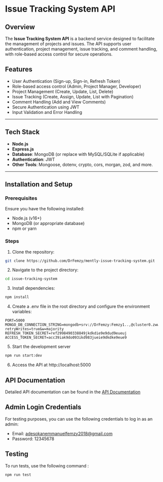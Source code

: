 # **Issue Tracking System API**

## **Overview**

The **Issue Tracking System API** is a backend service designed to facilitate the management of projects and issues. The API supports user authentication, project management, issue tracking, and comment handling, with role-based access control for secure operations.

## **Features**

- User Authentication (Sign-up, Sign-in, Refresh Token)
- Role-based access control (Admin, Project Manager, Developer)
- Project Management (Create, Update, List, Delete)
- Issue Tracking (Create, Assign, Update, List with Pagination)
- Comment Handling (Add and View Comments)
- Secure Authentication using JWT
- Input Validation and Error Handling

---

## **Tech Stack**

- **Node.js**
- **Express.js**
- **Database**: MongoDB (or replace with MySQL/SQLite if applicable)
- **Authentication**: JWT
- **Other Tools**: Mongoose, dotenv, crypto, cors, morgan, zod, and more.

---

## **Installation and Setup**

### **Prerequisites**

Ensure you have the following installed:

- Node.js (v16+)
- MongoDB (or appropriate database)
- npm or yarn

### **Steps**

1. Clone the repository:

```bash
git clone https://github.com/DrFemzy/mently-issue-tracking-system.git
```

2. Navigate to the project directory:

```bash
cd issue-tracking-system
```

3. Install dependencies:

```bash
npm install
```

4. Create a .env file in the root directory and configure the environment variables:

```env
PORT=5000
MONGO_DB_CONNECTION_STRING=mongodb+srv://DrFemzy:Femzy1..,@cluster0.zwwjb.mongodb.net/IssueTrackingSystem?retryWrites=true&w=majority
REFRESH_TOKEN_SECRET=ref2998490338849jkdkdie9e9dud9eueuj
ACCESS_TOKEN_SECRET=acc39iak9do093ikd983jueie9dkdke9eue9
```

5. Start the development server

```bash
npm run start:dev
```

6. Access the API at http://localhost:5000

## **API Documentation**

Detailed API documentation can be found in the [API Documentation](https://documenter.getpostman.com/view/18114709/2sAYJ3G2Wb)

## **Admin Login Credentials**

For testing purposes, you can use the following credentials to log in as an admin:

- Email: adesokanemmanuelfemzy2018@gmail.com
- Password: 12345678

## **Testing**

To run tests, use the following command :

```bash
npm run test
```
